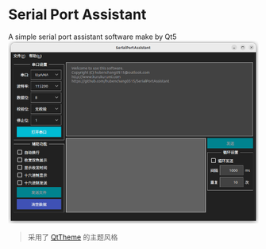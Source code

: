 # Serial Port Assistant
A simple serial port assistant software make by Qt5
![Image](resource/preview.png)

> 采用了 [QtTheme](https://github.com/hubenchang0515/QtTheme) 的主题风格